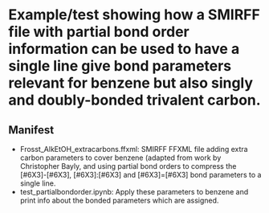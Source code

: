 # Example/test showing how a SMIRFF file with partial bond order information can be used to have a single line give bond parameters relevant for benzene but also singly and doubly-bonded trivalent carbon.


## Manifest
* Frosst_AlkEtOH_extracarbons.ffxml: SMIRFF FFXML file adding extra carbon parameters to cover benzene (adapted from work by Christopher Bayly, and using partial bond orders to compress the [#6X3]-[#6X3], [#6X3]:[#6X3] and [#6X3]=[#6X3] bond parameters to a single line.
* test_partialbondorder.ipynb: Apply these parameters to benzene and print info about the bonded parameters which are assigned.

